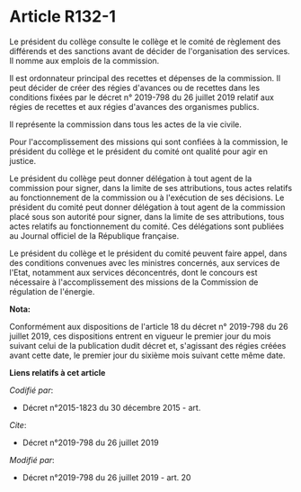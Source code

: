 # Article R132-1

Le président du collège consulte le collège et le comité de règlement des différends et des sanctions avant de décider de
l'organisation des services. Il nomme aux emplois de la commission. 

Il est ordonnateur principal des recettes et dépenses de la commission. Il peut décider de créer des régies d'avances ou de
recettes dans les conditions fixées par le décret n° 2019-798 du 26 juillet 2019 relatif aux régies de recettes et aux régies
d'avances des organismes publics. 

Il représente la commission dans tous les actes de la vie civile. 

Pour l'accomplissement des missions qui sont confiées à la commission, le président du collège et le président du comité ont
qualité pour agir en justice. 

Le président du collège peut donner délégation à tout agent de la commission pour signer, dans la limite de ses attributions,
tous actes relatifs au fonctionnement de la commission ou à l'exécution de ses décisions. Le président du comité peut donner
délégation à tout agent de la commission placé sous son autorité pour signer, dans la limite de ses attributions, tous actes
relatifs au fonctionnement du comité. Ces délégations sont publiées au Journal officiel de la République française. 

Le président du collège et le président du comité peuvent faire appel, dans des conditions convenues avec les ministres
concernés, aux services de l'Etat, notamment aux services déconcentrés, dont le concours est nécessaire à l'accomplissement
des missions de la Commission de régulation de l'énergie.

**Nota:**

Conformément aux dispositions de l'article 18 du décret n° 2019-798 du 26 juillet 2019, ces dispositions entrent en vigueur
le premier jour du mois suivant celui de la publication dudit décret et, s'agissant des régies créées avant cette date, le
premier jour du sixième mois suivant cette même date.

**Liens relatifs à cet article**

_Codifié par_:

  - Décret n°2015-1823 du 30 décembre 2015 - art.

_Cite_:

  - Décret n°2019-798 du 26 juillet 2019

_Modifié par_:

  - Décret n°2019-798 du 26 juillet 2019 - art. 20
